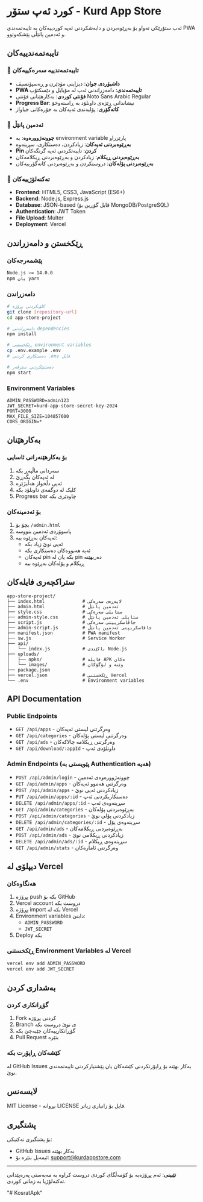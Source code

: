 # کورد ئەپ ستۆر - Kurd App Store

ئەپ ستۆرێکی تەواو بۆ بەڕێوەبردن و دابەشکردنی ئەپە کوردییەکان بە تایبەتمەندی PWA و ئەدمین پانێڵی پێشکەوتوو.

## تایبەتمەندییەکان

### 🎯 تایبەتمەندییە سەرەکییەکان
- **داشبۆردی جوان**: دیزاینی مۆدێرن و ڕەسپۆنسیڤ
- **PWA تایبەتمەندی**: دامەزراندنی ئەپ لە مۆبایل و دێسکتۆپ
- **فۆنتی کوردی**: بەکارهێنانی فۆنتی Noto Sans Arabic Regular
- **Progress Bar**: نیشاندانی ڕێژەی داونلۆد بە ڕاستەوخۆ
- **کاتەگۆری**: پۆلبەندی ئەپەکان بە جۆرەکانی جیاواز

### 🔧 ئەدمین پانێڵ
- **چوونەژوورەوە**: بە environment variable پارێزراو
- **بەڕێوەبردنی ئەپەکان**: زیادکردن، دەستکاری، سڕینەوە
- **Pin کردن**: تایبەتکردنی ئەپە گرنگەکان
- **بەڕێوەبردنی ڕیکلام**: زیادکردن و بەڕێوەبردنی ڕیکلامەکان
- **بەڕێوەبردنی پۆلەکان**: دروستکردن و بەڕێوەبردنی کاتەگۆرییەکان

### 🚀 تەکنەلۆژییەکان
- **Frontend**: HTML5, CSS3, JavaScript (ES6+)
- **Backend**: Node.js, Express.js
- **Database**: JSON-based (قابل گۆڕین بۆ MongoDB/PostgreSQL)
- **Authentication**: JWT Token
- **File Upload**: Multer
- **Deployment**: Vercel

## ڕێکخستن و دامەزراندن

### پێشمەرجەکان
```bash
Node.js >= 14.0.0
npm یان yarn
```

### دامەزراندن
```bash
# کلۆنکردنی پڕۆژە
git clone [repository-url]
cd app-store-project

# دامەزراندنی dependencies
npm install

# ڕێکخستنی environment variables
cp .env.example .env
# دەستکاری کردنی .env فایل

# دەستپێکردنی سێرڤەر
npm start
```

### Environment Variables
```env
ADMIN_PASSWORD=admin123
JWT_SECRET=kurd-app-store-secret-key-2024
PORT=3000
MAX_FILE_SIZE=104857600
CORS_ORIGIN=*
```

## بەکارهێنان

### بۆ بەکارهێنەرانی ئاسایی
1. سەردانی ماڵپەڕ بکە
2. لە ئەپەکان بگەڕێ
3. ئەپی دڵخواز هەڵبژێرە
4. کلیک لە دوگمەی داونلۆد بکە
5. Progress bar چاودێری بکە

### بۆ ئەدمینەکان
1. بچۆ بۆ `/admin.html`
2. پاسوۆردی ئەدمین بنووسە
3. ئەپەکان بەڕێوە ببە:
   - ئەپی نوێ زیاد بکە
   - ئەپە هەبووەکان دەستکاری بکە
   - ئەپەکان pin بکە یان لە pin دەربهێنە
   - ڕیکلام و پۆلەکان بەڕێوە ببە

## ستراکچەری فایلەکان

```
app-store-project/
├── index.html              # لاپەڕەی سەرەکی
├── admin.html              # ئەدمین پانێڵ
├── style.css               # ستایلی سەرەکی
├── admin-style.css         # ستایلی ئەدمین پانێڵ
├── script.js               # جاڤاسکریپتی سەرەکی
├── admin-script.js         # جاڤاسکریپتی ئەدمین پانێڵ
├── manifest.json           # PWA manifest
├── sw.js                   # Service Worker
├── api/
│   └── index.js            # باکێندی Node.js
├── uploads/
│   ├── apks/               # فایلە APK ەکان
│   └── images/             # وێنە و لۆگۆکان
├── package.json
├── vercel.json             # ڕێکخستنی Vercel
└── .env                    # Environment variables
```

## API Documentation

### Public Endpoints
- `GET /api/apps` - وەرگرتنی لیستی ئەپەکان
- `GET /api/categories` - وەرگرتنی لیستی پۆلەکان
- `GET /api/ads` - وەرگرتنی ڕیکلامە چالاکەکان
- `GET /api/download/:appId` - داونلۆدی ئەپ

### Admin Endpoints (پێویستی بە Authentication هەیە)
- `POST /api/admin/login` - چوونەژوورەوەی ئەدمین
- `GET /api/admin/apps` - وەرگرتنی هەموو ئەپەکان
- `POST /api/admin/apps` - زیادکردنی ئەپی نوێ
- `PUT /api/admin/apps/:id` - دەستکاریکردنی ئەپ
- `DELETE /api/admin/apps/:id` - سڕینەوەی ئەپ
- `GET /api/admin/categories` - بەڕێوەبردنی پۆلەکان
- `POST /api/admin/categories` - زیادکردنی پۆلی نوێ
- `DELETE /api/admin/categories/:id` - سڕینەوەی پۆل
- `GET /api/admin/ads` - بەڕێوەبردنی ڕیکلامەکان
- `POST /api/admin/ads` - زیادکردنی ڕیکلامی نوێ
- `DELETE /api/admin/ads/:id` - سڕینەوەی ڕیکلام
- `GET /api/admin/stats` - وەرگرتنی ئامارەکان

## دیپلۆی لە Vercel

### هەنگاوەکان
1. پڕۆژە push بکە بۆ GitHub
2. Vercel account دروست بکە
3. پڕۆژە import بکە لە Vercel
4. Environment variables دابنێ:
   - `ADMIN_PASSWORD`
   - `JWT_SECRET`
5. Deploy بکە

### ڕێکخستنی Environment Variables لە Vercel
```bash
vercel env add ADMIN_PASSWORD
vercel env add JWT_SECRET
```

## بەشداری کردن

### گۆڕانکاری کردن
1. Fork کردنی پڕۆژە
2. Branch ی نوێ دروست بکە
3. گۆڕانکارییەکان جێبەجێ بکە
4. Pull Request بنێرە

### کێشەکان ڕاپۆرت بکە
لە GitHub Issues بەکار بهێنە بۆ ڕاپۆرتکردنی کێشەکان یان پێشنیارکردنی تایبەتمەندی نوێ.

## لایسەنس

MIT License - بڕوانە LICENSE فایل بۆ زانیاری زیاتر.

## پشتگیری

بۆ پشتگیری تەکنیکی:
- GitHub Issues بەکار بهێنە
- ئیمەیل بنێرە بۆ: support@kurdappstore.com

---

**تێبینی**: ئەم پڕۆژەیە بۆ کۆمەڵگای کوردی دروست کراوە بە مەبەستی پەرەپێدانی تەکنەلۆژیا بە زمانی کوردی.

"# KosratApk" 
